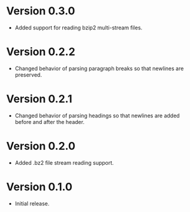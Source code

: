 # Version 0.3.0
* Added support for reading bzip2 multi-stream files.

# Version 0.2.2
* Changed behavior of parsing paragraph breaks so that newlines are preserved.

# Version 0.2.1
* Changed behavior of parsing headings so that newlines are added before and after the header.

# Version 0.2.0
* Added .bz2 file stream reading support.

# Version 0.1.0
* Initial release.